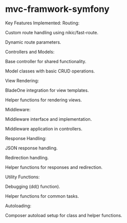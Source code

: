 # mvc-framwork-symfony

Key Features Implemented: Routing:

Custom route handling using nikic/fast-route.

Dynamic route parameters.

Controllers and Models:

Base controller for shared functionality.

Model classes with basic CRUD operations.

View Rendering:

BladeOne integration for view templates.

Helper functions for rendering views.

Middleware:

Middleware interface and implementation.

Middleware application in controllers.

Response Handling:

JSON response handling.

Redirection handling.

Helper functions for responses and redirection.

Utility Functions:

Debugging (dd() function).

Helper functions for common tasks.

Autoloading:

Composer autoload setup for class and helper functions.
